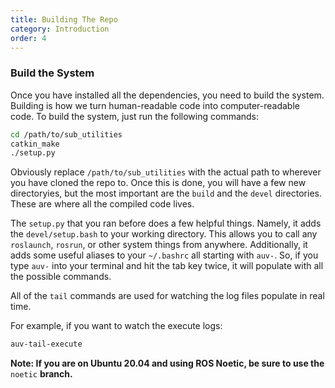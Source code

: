 ```yaml
---
title: Building The Repo
category: Introduction
order: 4
---
```


### Build the System

Once you have installed all the dependencies, you need to build the system. Building is how we turn human-readable code into computer-readable code. To build the system, just run the following commands:
```bash
cd /path/to/sub_utilities
catkin_make
./setup.py
```
Obviously replace `/path/to/sub_utilities` with the actual path to wherever you have cloned the repo to. 
Once this is done, you will have a few new directoryies, but the most important are the `build` and the `devel` directories. These are where all the compiled code lives. 

The `setup.py` that you ran before does a few helpful things. Namely, it adds the `devel/setup.bash` to your working directory. This allows you to call any `roslaunch`, `rosrun`, or other system things from anywhere. Additionally, it adds some useful aliases to your `~/.bashrc` all starting with `auv-`. So, if you type `auv-` into your terminal and hit the tab key twice, it will populate with all the possible commands. 

All of the `tail` commands are used for watching the log files populate in real time. 

For example, if you want to watch the execute logs:
```bash
auv-tail-execute
```

**Note: If you are on Ubuntu 20.04 and using ROS Noetic, be sure to use the** `noetic` **branch.**